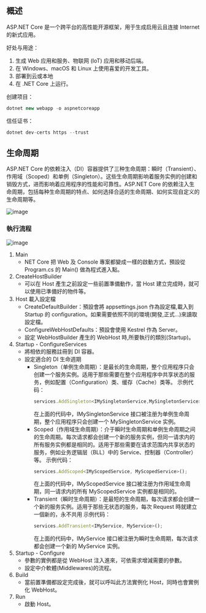 ## 概述

ASP.NET Core 是一个跨平台的高性能开源框架，用于生成启用云且连接 Internet 的新式应用。

好处与用途：

1. 生成 Web 应用和服务、物联网 (IoT) 应用和移动后端。
2. 在 Windows、macOS 和 Linux 上使用喜爱的开发工具。
3. 部署到云或本地
4. 在 .NET Core 上运行。

创建项目：

```javascript
dotnet new webapp -o aspnetcoreapp
```

信任证书：

```javascript
dotnet dev-certs https --trust
```

## 生命周期

ASP.NET Core 的依赖注入（DI）容器提供了三种生命周期：瞬时（Transient）、作用域（Scoped）和单例（Singleton）。这些生命周期影响着服务实例的创建和销毁方式，进而影响着应用程序的性能和可靠性。ASP.NET Core 的依赖注入生命周期，包括每种生命周期的特点、如何选择合适的生命周期、如何实现自定义的生命周期等。

![image](https://github.com/Tracy-Wei/studyNote/assets/109784975/f7fd89b4-704c-45e1-9a47-100ebff3afe0)

### 執行流程

![image](https://github.com/Tracy-Wei/studyNote/assets/109784975/9646dd57-71d3-42c4-9be9-0a359516d260)

1. Main
   - NET Core 把 Web 及 Console 專案都變成一樣的啟動方式，預設從 Program.cs 的 Main() 做為程式進入點。
2. CreateHostBuilder
   - 可以在 Host 產生之前設定一些前置準備動作，當 Host 建立完成時，就可以使用已準備好的物件等。
3. Host 載入設定檔
   - CreateDefaultBuilder：預設會將 appsettings.json 作為設定檔,載入到 Startup 的 configuration。如果需要依照不同的環境(開發,正式…)來讀取設定檔。
   - ConfigureWebHostDefaults：預設會使用 Kestrel 作為 Server。
   - 設定 WebHostBuilder 產生的 WebHost 時,所要執行的類別(Startup)。
4. Startup - ConfigureServices
   - 將相依的服務註冊到 DI 容器。
   - 設定適合的 DI 生命週期
     - Singleton（单例生命周期）：是最长的生命周期，整个应用程序只会创建一个服务实例。适用于那些需要在整个应用程序中共享状态的服务，例如配置（Configuration）类、缓存（Cache）类等。
       示例代码：
       ```javascript
       services.AddSingleton<IMySingletonService,MySingletonService>();
       ```
       在上面的代码中，IMySingletonService 接口被注册为单例生命周期，整个应用程序只会创建一个 MySingletonService 实例。
     - Scoped（作用域生命周期）：介于瞬时生命周期和单例生命周期之间的生命周期。每次请求都会创建一个新的服务实例，但同一请求内的所有服务实例都是相同的。适用于那些需要在请求范围内共享状态的服务，例如业务逻辑层（BLL）中的 Service、控制器（Controller）等。
       示例代码：
       ```javascript
       services.AddScoped<IMyScopedService, MyScopedService>();
       ```
       在上面的代码中，IMyScopedService 接口被注册为作用域生命周期，同一请求内的所有 MyScopedService 实例都是相同的。
     - Transient（瞬时生命周期）：是最短的生命周期，每次请求都会创建一个新的服务实例。适用于那些无状态的服务，每次 Request 時就建立一個新的，永不共用
       示例代码：
       ```javascript
       services.AddTransient<IMyService, MyService>();
       ```
       在上面的代码中，IMyService 接口被注册为瞬时生命周期，每次请求都会创建一个新的 MyService 实例。
5. Startup - Configure
   - 參數的實例都是從 WebHost 注入進來，可依需求增減需要的參數。
   - 設定中介軟體(Middlewares)的流程。
6. Build
   - 當前置準備都設定完成後，就可以呼叫此方法實例化 Host，同時也會實例化 WebHost。
7. Run
   - 啟動 Host。
